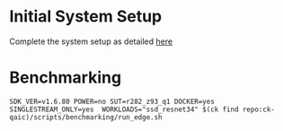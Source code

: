# Initial System Setup 
Complete the system setup as detailed [here](https://github.com/krai/ck-qaic/blob/main/script/setup.docker/README.md)

# Benchmarking 
``` 
SDK_VER=v1.6.80 POWER=no SUT=r282_z93_q1 DOCKER=yes SINGLESTREAM_ONLY=yes  WORKLOADS="ssd_resnet34" $(ck find repo:ck-qaic)/scripts/benchmarking/run_edge.sh  
```